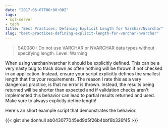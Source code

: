 ```yaml
---
date: "2017-06-07T00:00:00Z"
tags:
- sql-server
- tech
title: "Best Practices: Defining Explicit Length for Varchar/Nvarchar"
slug: "best-practices-defining-explicit-length-for-varchar-nvarchar"
---
```


> SA0080 : Do not use VARCHAR or NVARCHAR data types without specifying length. Level: Warning

When using varchar/nvarchar it should be explicitly defined. This can be a very nasty bug to track down as often nothing will be thrown if not checked in an application. Instead, ensure your script explicitly defines the smallest length that fits your requirements. The reason I rate this as a very dangerous practice, is that no error is thrown. Instead, the results being returned will be shorter than expected and if validation checks aren't implemented this behavior can lead to partial results returned and used. Make sure to always explictly define length!

Here's an short example script that demonstrates the behavior.

{{< gist sheldonhull  ab043077045ed9d5f26b4bbf6b326f45 >}}
